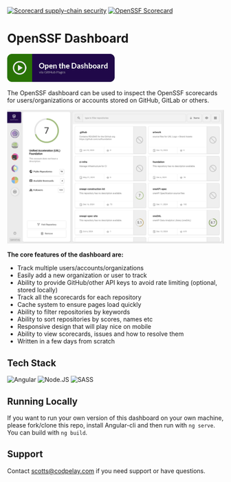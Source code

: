 [![Scorecard supply-chain security](https://github.com/scottstraughan/openssf-dashboard/actions/workflows/scorecard.yml/badge.svg)](https://github.com/scottstraughan/openssf-dashboard/actions/workflows/scorecard.yml)
[![OpenSSF Scorecard](https://api.scorecard.dev/projects/github.com/scottstraughan/openssf-dashboard/badge)](https://scorecard.dev/viewer/?uri=github.com/scottstraughan/openssf-dashboard)

# OpenSSF Dashboard

<a href="https://scottstraughan.github.io/openssf-dashboard/" target="_blank">
  <img src="https://raw.githubusercontent.com/scottstraughan/openssf-dashboard/refs/heads/main/.github/images/run-button.png" width="250" />
</a>

The OpenSSF dashboard can be used to inspect the OpenSSF scorecards for users/organizations or accounts stored on
GitHub, GitLab or others.

![View the Dashboard](https://raw.githubusercontent.com/scottstraughan/openssf-dashboard/refs/heads/main/.github/images/dashboard.jpg)

**The core features of the dashboard are:**

- Track multiple users/accounts/organizations
- Easily add a new organization or user to track
- Ability to provide GitHub/other API keys to avoid rate limiting (optional, stored locally)
- Track all the scorecards for each repository
- Cache system to ensure pages load quickly
- Ability to filter repositories by keywords
- Ability to sort repositories by scores, names etc
- Responsive design that will play nice on mobile
- Ability to view scorecards, issues and how to resolve them
- Written in a few days from scratch

## Tech Stack

![Angular][angular.io] ![Node.JS][node.js] ![SASS][sass]

## Running Locally

If you want to run your own version of this dashboard on your own machine, please fork/clone this repo, install
Angular-cli and then run with `ng serve`. You can build with `ng build`.

## Support

Contact <scotts@codpelay.com> if you need support or have questions.

[angular.io]: https://img.shields.io/badge/Angular-DD0031?style=for-the-badge&logo=angular&logoColor=white
[node.js]: https://img.shields.io/badge/Nodejs-DD0031?style=for-the-badge&logo=angular&logoColor=white
[sass]: https://img.shields.io/badge/sass-DD0031?style=for-the-badge&logo=angular&logoColor=white
